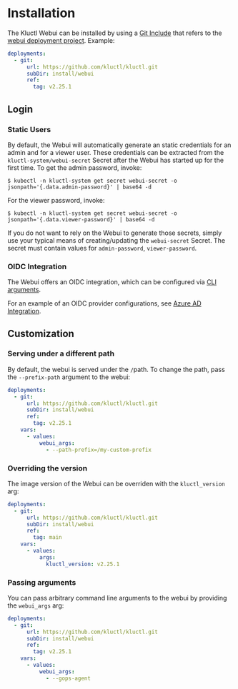 <!-- This comment is uncommented when auto-synced to www-kluctl.io

---
title: Installation
linkTitle: Installation
description: Installing the Kluctl Webui
weight: 10
---
-->

# Installation

The Kluctl Webui can be installed by using a [Git Include](../kluctl/deployments/deployment-yml.md#git-includes) that refers
to the [webui deployment project](https://github.com/kluctl/kluctl/tree/main/install/webui). Example:

```yaml
deployments:
  - git:
      url: https://github.com/kluctl/kluctl.git
      subDir: install/webui
      ref:
        tag: v2.25.1
```

## Login

### Static Users

By default, the Webui will automatically generate an static credentials for an admin and for a viewer user. These
credentials can be extracted from the `kluctl-system/webui-secret` Secret after the Webui has started up for the first
time. To get the admin password, invoke:

```shell
$ kubectl -n kluctl-system get secret webui-secret -o jsonpath='{.data.admin-password}' | base64 -d
```

For the viewer password, invoke:

```shell
$ kubectl -n kluctl-system get secret webui-secret -o jsonpath='{.data.viewer-password}' | base64 -d
```

If you do not want to rely on the Webui to generate those secrets, simply use your typical means of creating/updating
the `webui-secret` Secret. The secret must contain values for `admin-password`, `viewer-password`.

### OIDC Integration

The Webui offers an OIDC integration, which can be configured via [CLI arguments](#passing-arguments).

For an example of an OIDC provider configurations, see [Azure AD Integration](./oidc-azure-ad.md).

## Customization

### Serving under a different path

By default, the webui is served under the `/`path. To change the path, pass the `--prefix-path` argument to the webui:

```yaml
deployments:
  - git:
      url: https://github.com/kluctl/kluctl.git
      subDir: install/webui
      ref:
        tag: v2.25.1
    vars:
      - values:
          webui_args:
            - --path-prefix=/my-custom-prefix
```

### Overriding the version

The image version of the Webui can be overriden with the `kluctl_version` arg:

```yaml
deployments:
  - git:
      url: https://github.com/kluctl/kluctl.git
      subDir: install/webui
      ref:
        tag: main
    vars:
      - values:
          args:
            kluctl_version: v2.25.1
```

### Passing arguments

You can pass arbitrary command line arguments to the webui by providing the `webui_args` arg:

```yaml
deployments:
  - git:
      url: https://github.com/kluctl/kluctl.git
      subDir: install/webui
      ref:
        tag: v2.25.1
    vars:
      - values:
          webui_args:
            - --gops-agent
```
